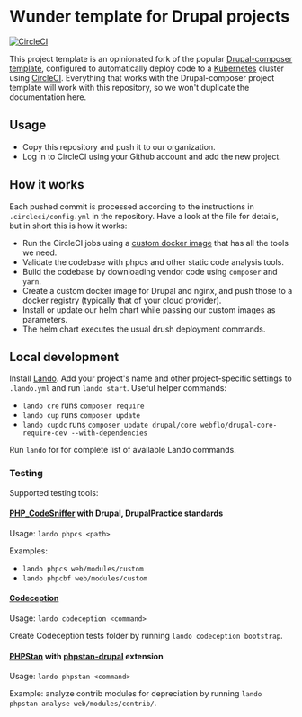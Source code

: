# Wunder template for Drupal projects

[![CircleCI](https://circleci.com/gh/wunderio/drupal-project/tree/master.svg?style=svg)](https://circleci.com/gh/wunderio/drupal-project/tree/master)

This project template is an opinionated fork of the popular [Drupal-composer template](https://github.com/drupal-composer/drupal-project), configured to automatically deploy code to a [Kubernetes](https://kubernetes.io/) cluster using [CircleCI](https://circleci.com/). Everything that works with the Drupal-composer project template will work with this repository, so we won't duplicate the documentation here.

## Usage

- Copy this repository and push it to our organization.
- Log in to CircleCI using your Github account and add the new project.

## How it works

Each pushed commit is processed according to the instructions in `.circleci/config.yml` in the repository.
Have a look at the file for details, but in short this is how it works:

- Run the CircleCI jobs using a [custom docker image](https://github.com/wunderio/circleci-builder) that has all the tools we need.  
- Validate the codebase with phpcs and other static code analysis tools.
- Build the codebase by downloading vendor code using `composer` and `yarn`.
- Create a custom docker image for Drupal and nginx, and push those to a docker registry (typically that of your cloud provider).
- Install or update our helm chart while passing our custom images as parameters.
- The helm chart executes the usual drush deployment commands.

## Local development

Install [Lando](https://docs.devwithlando.io/). Add your project's name and other project-specific settings to `.lando.yml` and run `lando start`. Useful helper commands:

- `lando cre` runs `composer require`
- `lando cup` runs `composer update`
- `lando cupdc` runs `composer update drupal/core webflo/drupal-core-require-dev --with-dependencies`

Run `lando` for for complete list of available Lando commands.

### Testing

Supported testing tools:

#### [PHP_CodeSniffer](https://github.com/squizlabs/PHP_CodeSniffer) with Drupal, DrupalPractice standards

Usage: `lando phpcs <path>`

Examples:

- `lando phpcs web/modules/custom`
- `lando phpcbf web/modules/custom`

#### [Codeception](https://github.com/Codeception/Codeception)

Usage: `lando codeception <command>`

Create Codeception tests folder by running `lando codeception bootstrap`.

#### [PHPStan](https://github.com/phpstan/phpstan) with [phpstan-drupal](https://github.com/mglaman/phpstan-drupal) extension

Usage: `lando phpstan <command>`

Example: analyze contrib modules for depreciation by running `lando phpstan analyse web/modules/contrib/`.